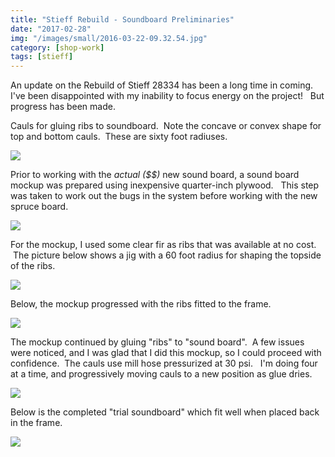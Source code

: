 ```yaml
---
title: "Stieff Rebuild - Soundboard Preliminaries"
date: "2017-02-28"
img: "/images/small/2016-03-22-09.32.54.jpg"
category: [shop-work]
tags: [stieff]
---
```


An update on the Rebuild of Stieff 28334 has been a long time in coming.   I've been disappointed with my inability to focus energy on the project!   But progress has been made.

Cauls for gluing ribs to soundboard.  Note the concave or convex shape for top and bottom cauls.  These are sixty foot radiuses.

![](/images/medium/2016-03-22-09.32.54-1024x576.jpg)

Prior to working with the _actual ($$)_ new sound board, a sound board mockup was prepared using inexpensive quarter-inch plywood.   This step was taken to work out the bugs in the system before working with the new spruce board.

![](/images/medium/2016-03-23-17.01.35-1024x576.jpg)

For the mockup, I used some clear fir as ribs that was available at no cost.  The picture below shows a jig with a 60 foot radius for shaping the topside of the ribs.

![](/images/medium/2016-03-26-16.09.44-1024x576.jpg)

Below, the mockup progressed with the ribs fitted to the frame.

![](/images/medium/2017-02-04-15.42.50-1024x768.jpg)

The mockup continued by gluing "ribs" to "sound board".  A few issues were noticed, and I was glad that I did this mockup, so I could proceed with confidence.  The cauls use mill hose pressurized at 30 psi.   I'm doing four at a time, and progressively moving cauls to a new position as glue dries.

![](/images/medium/2017-02-09-14.12.37-1024x768.jpg)

Below is the completed "trial soundboard" which fit well when placed back in the frame.

![](/images/medium/2017-02-13-08.38.54-1024x768.jpg)
